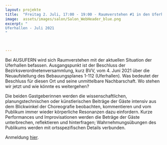 ```yaml
---
layout: projekte
title:  "Freitag 2. Juli, 17:00 - 19:00 - Raumverstehen #1 in den Uferhallen"
image:  assets/images/salon/Salon_WebHeader_blue.png
excerpt: "
Uferhallen - Juli 2021
"



---
```

Bei AUSUFERN wird sich Raumverstehen mit der aktuellen Situation der Uferhallen befassen. Ausgangspunkt ist der Beschluss der Bezirksverordnetenversammlung, kurz BVV, vom 4. Juni 2021 über die Neuaufstellung des Bebauungsplanes 1-112 (Uferhallen). Was bedeutet der Beschluss für diesen Ort und seine unmittelbare Nachbarschaft. Wo stehen wir jetzt und wie könnte es weitergehen? 

Die beiden Gastgeberinnen werden die wissenschaftlichen, planungstechnischen oder künstlerischen Beiträge der Gäste intensiv aus dem Blickwinkel der Choreografie beobachten, kommentieren und vom Publikum immer wieder körperliche Resonanzen dazu einfordern. Kurze Performances und Improvisationen werden die Beträge der Gäste unterbrechen, reflektieren und hinterfragen; Wahrnehmungsübungen des Publikums werden mit ortsspezifischen Details verbunden. 

Anmeldung [hier](https://www.uferstudios.com/veranstaltungen/alle-veranstaltungen/event/2691?date=).
